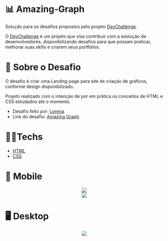 # 📊 Amazing-Graph

Solução para os desafios propostos pelo projeto [DevChallenge](https://devchallenge.vercel.app/).

O [DevChallenge](https://devchallenge.vercel.app/) é um projeto que visa contribuir com a evolução de desenvolvedores, disponibilizando desafios para que possam praticar, 
melhorar suas skills e criarem seus portfólios.

# 📃 Sobre o Desafio

O desafio é criar uma Landing page para site de criação de gráficos, conforme design disponibilizado.

Projeto realizado com o intenção de por em prática os conceitos de HTML e CSS estudados até o momento. 

- Desafio feito por: [Lorena](https://github.com/Lorenalgm).
- Link do desafio: [Amazing Graph](https://devchallenge.vercel.app/challenges/5ec9a7fc10e94a38493d3910/details).

# 🧑‍💻Techs

- [HTML](https://developer.mozilla.org/pt-BR/docs/Web/HTML)
- [CSS](https://developer.mozilla.org/pt-BR/docs/Web/CSS)

# 📲 Mobile 

<div align="center">
<img src="https://user-images.githubusercontent.com/102267509/176065764-05ddec9a-e279-4886-8c9f-ba591c3fd993.png"/>
</div>

<div align="center">
<img src="https://user-images.githubusercontent.com/102267509/176065787-14568ce8-de3b-40c1-bcf4-f388cf9dcff4.png"/>
</div>

# 🖥️ Desktop 

<div align="center">
<img src="https://user-images.githubusercontent.com/102267509/176065809-b38b6dc4-51aa-4f8a-974a-454fa119978e.png"/>
</div>

